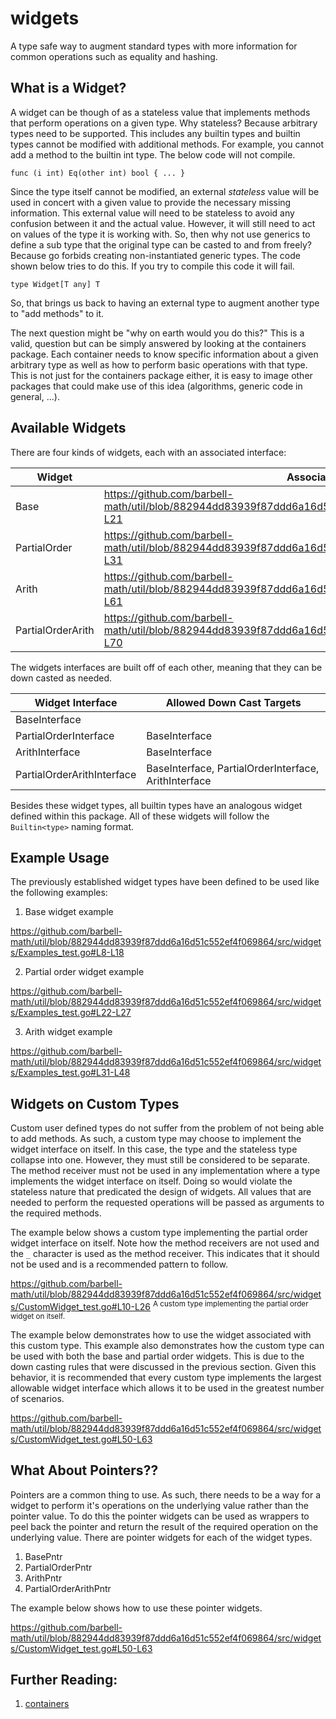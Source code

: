 # widgets

A type safe way to augment standard types with more information for common
operations such as equality and hashing.

## What is a Widget?

A widget can be though of as a stateless value that implements methods that
perform operations on a given type. Why stateless? Because arbitrary types need
to be supported. This includes any builtin types and builtin types cannot be
modified with additional methods. For example, you cannot add a method to the
builtin int type. The below code will not compile.

```golang
func (i int) Eq(other int) bool { ... }
```

Since the type itself cannot be modified, an external _stateless_ value will be
used in concert with a given value to provide the necessary missing information.
This external value will need to be stateless to avoid any confusion between it
and the actual value. However, it will still need to act on values of the type
it is working with. So, then why not use generics to define a sub type that the
original type can be casted to and from freely? Because go forbids creating
non-instantiated generic types. The code shown below tries to do this. If you
try to compile this code it will fail.

```golang
type Widget[T any] T
```

So, that brings us back to having an external type to augment another type to
"add methods" to it.

The next question might be "why on earth would you do this?" This is a valid,
question but can be simply answered by looking at the containers package. Each
container needs to know specific information about a given arbitrary type as
well as how to perform basic operations with that type. This is not just for the
containers package either, it is easy to image other packages that could make
use of this idea (algorithms, generic code in general, ...).

## Available Widgets

There are four kinds of widgets, each with an associated interface:

| Widget            | Associated Interface |
|-------------------|----------------------|
| Base              | https://github.com/barbell-math/util/blob/882944dd83939f87ddd6a16d51c552ef4f069864/src/widgets/Common.go#L8-L21 |
| PartialOrder      | https://github.com/barbell-math/util/blob/882944dd83939f87ddd6a16d51c552ef4f069864/src/widgets/Common.go#L23-L31 |
| Arith             | https://github.com/barbell-math/util/blob/882944dd83939f87ddd6a16d51c552ef4f069864/src/widgets/Common.go#L33-L61 |
| PartialOrderArith | https://github.com/barbell-math/util/blob/882944dd83939f87ddd6a16d51c552ef4f069864/src/widgets/Common.go#L63-L70 |

The widgets interfaces are built off of each other, meaning that they can be
down casted as needed.

| Widget Interface           | Allowed Down Cast Targets |
|----------------------------|---------------------------|
| BaseInterface              | |
| PartialOrderInterface      | BaseInterface |
| ArithInterface             | BaseInterface |
| PartialOrderArithInterface | BaseInterface, PartialOrderInterface, ArithInterface |

Besides these widget types, all builtin types have an analogous widget defined
within this package. All of these widgets will follow the `Builtin<type>` naming
format.

## Example Usage

The previously established widget types have been defined to be used like the
following examples:

1. Base widget example

https://github.com/barbell-math/util/blob/882944dd83939f87ddd6a16d51c552ef4f069864/src/widgets/Examples_test.go#L8-L18

2. Partial order widget example

https://github.com/barbell-math/util/blob/882944dd83939f87ddd6a16d51c552ef4f069864/src/widgets/Examples_test.go#L22-L27

3. Arith widget example

https://github.com/barbell-math/util/blob/882944dd83939f87ddd6a16d51c552ef4f069864/src/widgets/Examples_test.go#L31-L48

## Widgets on Custom Types

Custom user defined types do not suffer from the problem of not being able to
add methods. As such, a custom type may choose to implement the widget interface
on itself. In this case, the type and the stateless type collapse into one.
However, they must still be considered to be separate. The method receiver must
not be used in any implementation where a type implements the widget interface
on itself. Doing so would violate the stateless nature that predicated the
design of widgets. All values that are needed to perform the requested
operations will be passed as arguments to the required methods.

The example below shows a custom type implementing the partial order widget
interface on itself. Note how the method receivers are not used and the `_`
character is used as the method receiver. This indicates that it should not be
used and is a recommended pattern to follow.

https://github.com/barbell-math/util/blob/882944dd83939f87ddd6a16d51c552ef4f069864/src/widgets/CustomWidget_test.go#L10-L26
<sup>A custom type implementing the partial order widget on itself.</sup>

The example below demonstrates how to use the widget associated with this custom
type. This example also demonstrates how the custom type can be used with both
the base and partial order widgets. This is due to the down casting rules that
were discussed in the previous section. Given this behavior, it is recommended
that every custom type implements the largest allowable widget interface which
allows it to be used in the greatest number of scenarios.

https://github.com/barbell-math/util/blob/882944dd83939f87ddd6a16d51c552ef4f069864/src/widgets/CustomWidget_test.go#L50-L63

## What About Pointers??

Pointers are a common thing to use. As such, there needs to be a way for a
widget to perform it's operations on the underlying value rather than the
pointer value. To do this the pointer widgets can be used as wrappers to peel
back the pointer and return the result of the required operation on the
underlying value. There are pointer widgets for each of the widget types.

1. BasePntr
1. PartialOrderPntr
1. ArithPntr
1. PartialOrderArithPntr

The example below shows how to use these pointer widgets.

https://github.com/barbell-math/util/blob/882944dd83939f87ddd6a16d51c552ef4f069864/src/widgets/CustomWidget_test.go#L50-L63

## Further Reading:

1. [containers](../container/README.md)

